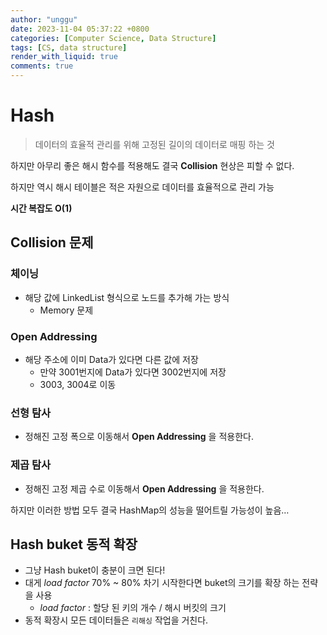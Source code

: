 ```yaml
---
author: "unggu"
date: 2023-11-04 05:37:22 +0800
categories: [Computer Science, Data Structure]
tags: [CS, data structure]
render_with_liquid: true
comments: true
---
```

# Hash

> 데이터의 효율적 관리를 위해 고정된 길이의 데이터로 매핑 하는 것
> 

하지만 아무리 좋은 해시 함수를 적용해도 결국 **Collision** 현상은 피할 수 없다.

하지만 역시 해시 테이블은 적은 자원으로 데이터를 효율적으로 관리 가능

**시간 복잡도 O(1)**

## Collision 문제

### 체이닝

- 해당 값에 LinkedList 형식으로 노드를 추가해 가는 방식
    - Memory 문제

### Open Addressing

- 해당 주소에 이미 Data가 있다면 다른 값에 저장
    - 만약 3001번지에 Data가 있다면 3002번지에 저장
    - 3003, 3004로 이동

### 선형 탐사

- 정해진 고정 폭으로 이동해서 **Open Addressing** 을 적용한다.

### 제곱 탐사

- 정해진 고정 제곱 수로 이동해서 **Open Addressing** 을 적용한다.

하지만 이러한 방법 모두 결국 HashMap의 성능을 떨어트릴 가능성이 높음…

## Hash buket 동적 확장

- 그냥 Hash buket이 충분이 크면 된다!
- 대게 *load factor* 70% ~ 80% 차기 시작한다면 buket의 크기를 확장 하는 전략을 사용
    - *load factor* : 할당 된 키의 개수 / 해시 버킷의 크기
- 동적 확장시 모든 데이터들은 `리해싱` 작업을 거친다.